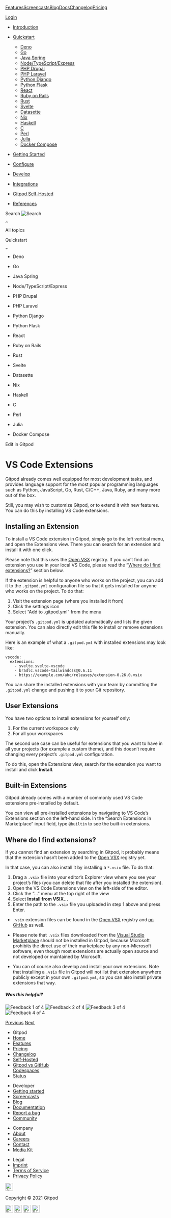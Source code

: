 <a href="/features" class="text-black text-p-large sm:text-dark-grey sm:hover:text-black sm:focus:text-black svelte-qtdv9u">Features</a><a href="/screencasts" class="text-black text-p-large sm:text-dark-grey sm:hover:text-black sm:focus:text-black svelte-qtdv9u highlighted">Screencasts</a><a href="/blog" class="text-black text-p-large sm:text-dark-grey sm:hover:text-black sm:focus:text-black svelte-qtdv9u">Blog</a><a href="/docs" class="text-black text-p-large sm:text-dark-grey sm:hover:text-black sm:focus:text-black svelte-qtdv9u">Docs</a><a href="/changelog" class="text-black text-p-large sm:text-dark-grey sm:hover:text-black sm:focus:text-black svelte-qtdv9u">Changelog</a><a href="/pricing" class="text-black text-p-large sm:text-dark-grey sm:hover:text-black sm:focus:text-black svelte-qtdv9u">Pricing</a>

<a href="https://gitpod.io/login/" class="flex items-center justify-center h-8 w-20 rounded-xl bg-black font-bold text-off-white text-sm focus:text-off-white focus:bg-black-hover hover:text-off-white hover:bg-black-hover">Login</a>

-   <a href="/docs" class="text-large svelte-gpq0pb">Introduction</a>

-   <a href="/docs/quickstart" class="text-large svelte-gpq0pb">Quickstart</a>
    -   <a href="/docs/quickstart/deno" class="svelte-gpq0pb">Deno</a>
    -   <a href="/docs/quickstart/go" class="svelte-gpq0pb">Go</a>
    -   <a href="/docs/quickstart/java" class="svelte-gpq0pb">Java Spring</a>
    -   <a href="/docs/quickstart/typescript" class="svelte-gpq0pb">Node/TypeScript/Express</a>
    -   <a href="/docs/quickstart/drupal" class="svelte-gpq0pb">PHP Drupal</a>
    -   <a href="/docs/quickstart/laravel" class="svelte-gpq0pb">PHP Laravel</a>
    -   <a href="/docs/quickstart/python" class="svelte-gpq0pb">Python Django</a>
    -   <a href="/docs/quickstart/flask" class="svelte-gpq0pb">Python Flask</a>
    -   <a href="/docs/quickstart/react" class="svelte-gpq0pb">React</a>
    -   <a href="/docs/quickstart/ruby-on-rails" class="svelte-gpq0pb">Ruby on Rails</a>
    -   <a href="/docs/quickstart/rust" class="svelte-gpq0pb">Rust</a>
    -   <a href="/docs/quickstart/svelte" class="svelte-gpq0pb">Svelte</a>
    -   <a href="/docs/quickstart/datasette" class="svelte-gpq0pb">Datasette</a>
    -   <a href="/docs/quickstart/nix" class="svelte-gpq0pb">Nix</a>
    -   <a href="/docs/quickstart/haskell" class="svelte-gpq0pb">Haskell</a>
    -   <a href="/docs/quickstart/c" class="svelte-gpq0pb">C</a>
    -   <a href="/docs/quickstart/perl" class="svelte-gpq0pb">Perl</a>
    -   <a href="/docs/quickstart/julia" class="svelte-gpq0pb">Julia</a>
    -   <a href="/docs/quickstart/docker-compose" class="svelte-gpq0pb">Docker Compose</a>

-   <a href="/docs/getting-started" class="text-large svelte-gpq0pb">Getting Started</a>

-   <a href="/docs/configure" class="text-large svelte-gpq0pb">Configure</a>

-   <a href="/docs/develop" class="text-large svelte-gpq0pb">Develop</a>

-   <a href="/docs/integrations" class="text-large svelte-gpq0pb">Integrations</a>

-   <a href="/docs/self-hosted/latest" class="text-large svelte-gpq0pb">Gitpod Self-Hosted</a>

-   <a href="/docs/references" class="text-large svelte-gpq0pb">References</a>

Search <img src="/svg/mag-glass.svg" alt="Search" class="input-icon svelte-123f4xb" />

<img src="/arrow.svg" alt="See all topics" class="back-button__icon-arrow svelte-1dtjh89" width="12" height="7" />

All topics

Quickstart

<img src="/arrow.svg" alt="Toggle sub menu" class="toggle-button__icon-arrow svelte-1dtjh89" width="12" height="7" />

-   <a href="/docs/quickstart/deno" class="menu-item__link svelte-q983vv"></a>
    Deno

-   <a href="/docs/quickstart/go" class="menu-item__link svelte-q983vv"></a>
    Go

-   <a href="/docs/quickstart/java" class="menu-item__link svelte-q983vv"></a>
    Java Spring

-   <a href="/docs/quickstart/typescript" class="menu-item__link svelte-q983vv"></a>
    Node/TypeScript/Express

-   <a href="/docs/quickstart/drupal" class="menu-item__link svelte-q983vv"></a>
    PHP Drupal

-   <a href="/docs/quickstart/laravel" class="menu-item__link svelte-q983vv"></a>
    PHP Laravel

-   <a href="/docs/quickstart/python" class="menu-item__link svelte-q983vv"></a>
    Python Django

-   <a href="/docs/quickstart/flask" class="menu-item__link svelte-q983vv"></a>
    Python Flask

-   <a href="/docs/quickstart/react" class="menu-item__link svelte-q983vv"></a>
    React

-   <a href="/docs/quickstart/ruby-on-rails" class="menu-item__link svelte-q983vv"></a>
    Ruby on Rails

-   <a href="/docs/quickstart/rust" class="menu-item__link svelte-q983vv"></a>
    Rust

-   <a href="/docs/quickstart/svelte" class="menu-item__link svelte-q983vv"></a>
    Svelte

-   <a href="/docs/quickstart/datasette" class="menu-item__link svelte-q983vv"></a>
    Datasette

-   <a href="/docs/quickstart/nix" class="menu-item__link svelte-q983vv"></a>
    Nix

-   <a href="/docs/quickstart/haskell" class="menu-item__link svelte-q983vv"></a>
    Haskell

-   <a href="/docs/quickstart/c" class="menu-item__link svelte-q983vv"></a>
    C

-   <a href="/docs/quickstart/perl" class="menu-item__link svelte-q983vv"></a>
    Perl

-   <a href="/docs/quickstart/julia" class="menu-item__link svelte-q983vv"></a>
    Julia

-   <a href="/docs/quickstart/docker-compose" class="menu-item__link svelte-q983vv"></a>
    Docker Compose

<span class="ml-macro">Edit in Gitpod</span>

VS Code Extensions[<span class="icon icon-link"></span>](#vs-code-extensions)
=============================================================================

Gitpod already comes well equipped for most development tasks, and provides language support for the most popular programming languages such as Python, JavaScript, Go, Rust, C/C++, Java, Ruby, and many more out of the box.

Still, you may wish to customize Gitpod, or to extend it with new features. You can do this by installing VS Code extensions.

Installing an Extension[<span class="icon icon-link"></span>](#installing-an-extension)
---------------------------------------------------------------------------------------

To install a VS Code extension in Gitpod, simply go to the left vertical menu, and open the Extensions view. There you can search for an extension and install it with one click.

Please note that this uses the [Open VSX](https://open-vsx.org/) registry. If you can’t find an extension you use in your local VS Code, please read the ”[Where do I find extensions?](#where-do-i-find-extensions)” section below.

If the extension is helpful to anyone who works on the project, you can add it to the `.gitpod.yml` configuration file so that it gets installed for anyone who works on the project. To do that:

1.  Visit the extension page (where you installed it from)
2.  Click the settings icon
3.  Select “Add to .gitpod.yml” from the menu

Your project’s `.gitpod.yml` is updated automatically and lists the given extension. You can also directly edit this file to install or remove extensions manually.

Here is an example of what a `.gitpod.yml` with installed extensions may look like:

    vscode:
      extensions:
        - svelte.svelte-vscode
        - bradlc.vscode-tailwindcss@0.6.11
        - https://example.com/abc/releases/extension-0.26.0.vsix

You can share the installed extensions with your team by committing the `.gitpod.yml` change and pushing it to your Git repository.

User Extensions[<span class="icon icon-link"></span>](#user-extensions)
-----------------------------------------------------------------------

You have two options to install extensions for yourself only:

1.  For the current workspace only
2.  For all your workspaces

The second use case can be useful for extensions that you want to have in all your projects (for example a custom theme), and this doesn’t require changing every project’s `.gitpod.yml` configuration.

To do this, open the Extensions view, search for the extension you want to install and click **Install**.

Built-in Extensions[<span class="icon icon-link"></span>](#built-in-extensions)
-------------------------------------------------------------------------------

Gitpod already comes with a number of commonly used VS Code extensions pre-installed by default.

You can view all pre-installed extensions by navigating to VS Code’s Extensions section on the left-hand side. In the “Search Extensions in Marketplace” input field, type `@builtin` to see the built-in extensions.

Where do I find extensions?[<span class="icon icon-link"></span>](#where-do-i-find-extensions)
----------------------------------------------------------------------------------------------

If you cannot find an extension by searching in Gitpod, it probably means that the extension hasn’t been added to the [Open VSX](https://open-vsx.org/) registry yet.

In that case, you can also install it by installing a `*.vsix` file. To do that:

1.  Drag a `.vsix` file into your editor’s Explorer view where you see your project’s files (you can delete that file after you installed the extension).
2.  Open the VS Code Extensions view on the left-side of the editor.
3.  Click the ”…” menu at the top right of the view
4.  Select **Install from VSIX…**
5.  Enter the path to the `.vsix` file you uploaded in step 1 above and press Enter.

-   `.vsix` extension files can be found in the [Open VSX](https://open-vsx.org/) registry and [on GitHub](https://github.com/prettier/prettier-vscode/releases) as well.

-   Please note that `.vsix` files downloaded from the [Visual Studio Marketplace](https://marketplace.visualstudio.com/vscode) should not be installed in Gitpod, because Microsoft prohibits the direct use of their marketplace by any non-Microsoft software, even though most extensions are actually open source and not developed or maintained by Microsoft.

-   You can of course also develop and install your own extensions. Note that installing a `.vsix` file in Gitpod will not list that extension anywhere publicly except in your own `.gitpod.yml`, so you can also install private extensions that way.

##### Was this helpful?

<img src="/images/docs/feedback-widget/1.svg" title="Feedback 1 of 4" alt="Feedback 1 of 4" class="h-6 w-6" />

<img src="/images/docs/feedback-widget/2.svg" title="Feedback 2 of 4" alt="Feedback 2 of 4" class="h-6 w-6" />

<img src="/images/docs/feedback-widget/3.svg" title="Feedback 3 of 4" alt="Feedback 3 of 4" class="h-6 w-6" />

<img src="/images/docs/feedback-widget/4.svg" title="Feedback 4 of 4" alt="Feedback 4 of 4" class="h-6 w-6" />

<a href="/docs/config-start-tasks" class="svelte-1kanmwt" title="Previous: Start Tasks">Previous</a> <a href="/docs/config-ports" class="svelte-1kanmwt" title="Next: Exposing Ports">Next</a>

-   Gitpod
-   <a href="/" class="svelte-1ivs93t">Home</a>
-   <a href="/features" class="svelte-1ivs93t">Features</a>
-   <a href="/pricing" class="svelte-1ivs93t">Pricing</a>
-   <a href="/changelog" class="svelte-1ivs93t">Changelog</a>
-   <a href="/self-hosted" class="svelte-1ivs93t">Self-Hosted</a>
-   <a href="/gitpod-vs-github-codespaces" class="svelte-1ivs93t">Gitpod vs GitHub<br />
    Codespaces</a>
-   <a href="https://www.gitpodstatus.com/" class="svelte-1ivs93t">Status</a>

<!-- -->

-   Developer
-   <a href="/#get-started" class="svelte-1ivs93t">Getting started</a>
-   <a href="/screencasts" class="svelte-1ivs93t">Screencasts</a>
-   <a href="/blog" class="svelte-1ivs93t">Blog</a>
-   <a href="/docs" class="svelte-1ivs93t">Documentation</a>
-   <a href="https://github.com/gitpod-io/gitpod/issues/new?template=bug_report.md" class="svelte-1ivs93t">Report a bug</a>
-   <a href="https://community.gitpod.io" class="svelte-1ivs93t">Community</a>

<!-- -->

-   Company
-   <a href="/about" class="svelte-1ivs93t">About</a>
-   <a href="/careers" class="highlighted svelte-1ivs93t">Careers</a>
-   <a href="/contact" class="svelte-1ivs93t">Contact</a>
-   <a href="/media-kit" class="svelte-1ivs93t">Media Kit</a>

<!-- -->

-   Legal
-   <a href="/imprint" class="svelte-1ivs93t">Imprint</a>
-   <a href="/terms" class="svelte-1ivs93t">Terms of Service</a>
-   <a href="/privacy" class="svelte-1ivs93t">Privacy Policy</a>

<a href="/" class="svelte-1ivs93t"></a>

<img src="/svg/logo-textless.svg" alt="Gitpod" width="24" height="24" />

<span class="ml-macro">Copyright © 2021 Gitpod</span>

<a href="https://twitter.com/gitpod" class="footer__social-link svelte-1ivs93t"><img src="/svg/brands/twitter.svg" alt="Twitter" width="24" height="24" /></a> <a href="https://github.com/gitpod-io" class="footer__social-link svelte-1ivs93t"><img src="/svg/brands/github.svg" alt="GitHub" width="24" height="24" /></a> <a href="https://community.gitpod.io/" class="footer__social-link svelte-1ivs93t"><img src="/svg/brands/discourse.svg" alt="Discourse" width="24" height="24" /></a> <a href="https://www.gitpod.io/chat" class="footer__social-link svelte-1ivs93t"><img src="/svg/brands/discord.svg" alt="Discord" width="24" height="24" /></a>
